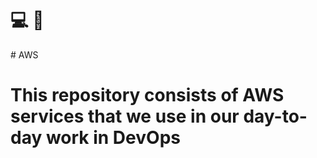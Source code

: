    <h1> 💻 📁</h1>
   # AWS 
   <h1> This repository consists of AWS services that we use in our day-to-day work in DevOps</h1> 
